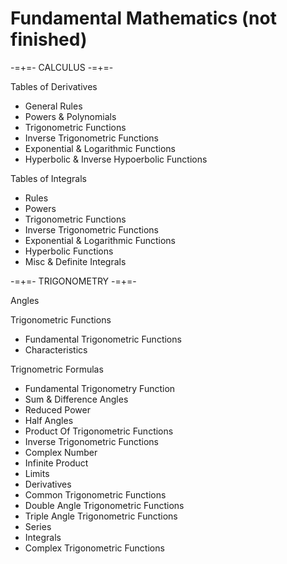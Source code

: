 # Fundamental Mathematics (not finished)

-=+=- CALCULUS -=+=-

Tables of Derivatives
- General Rules
- Powers & Polynomials
- Trigonometric Functions
- Inverse Trigonometric Functions
- Exponential & Logarithmic Functions
- Hyperbolic & Inverse Hypoerbolic Functions

Tables of Integrals
- Rules
- Powers
- Trigonometric Functions
- Inverse Trigonometric Functions
- Exponential & Logarithmic Functions
- Hyperbolic Functions
- Misc & Definite Integrals

-=+=- TRIGONOMETRY -=+=-

Angles

Trigonometric Functions
- Fundamental Trigonometric Functions
- Characteristics

Trignometric Formulas
- Fundamental Trigonometry Function
- Sum & Difference Angles
- Reduced Power
- Half Angles
- Product Of Trigonometric Functions
- Inverse Trigonometric Functions
- Complex Number
- Infinite Product
- Limits
- Derivatives
- Common Trigonometric Functions
- Double Angle Trigonometric Functions
- Triple Angle Trigonometric Functions
- Series
- Integrals
- Complex Trigonometric Functions
